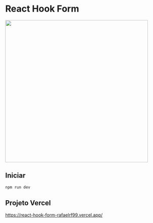 # React Hook Form
<img height="450" src="https://rafaelferreira99.vercel.app/_next/image?url=%2F_next%2Fstatic%2Fmedia%2Fthumb_react-hook-form.4a18cb24.png&w=1920&q=75" />

## Iniciar

```bash
npm run dev
```
## Projeto Vercel
https://react-hook-form-rafaelrf99.vercel.app/
